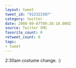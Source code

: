 ```yaml
---
layout: tweet
tweet_id: "912323387"
category: twitter
date: 2008-09-07T00:28:10.000Z
source: Twitter SMS
favorite_count: 0
retweet_count: 0
tags:
- tweet
---
```


2:30am costume change. :)
